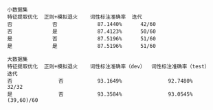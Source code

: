     小数据集
    特征提取优化  正则+模拟退火    词性标注准确率  迭代
    否             否             87.1440%      42/60
    否             是             87.4123%      50/60
    是             否             87.5196%      51/60
    是             是             87.5196%      51/60
    
    大数据集
    特征提取优化  正则+模拟退火    词性标注准确率（dev）  词性标注准确率（test）    迭代
    否               否           93.1649%               92.7480%             32/32
    是               否           93.3584%               93.0545%          (39,60)/60
